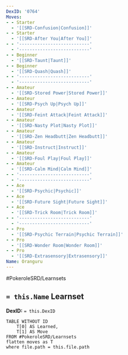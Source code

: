 ```yaml
---
DexID: '0764'
Moves:
- - Starter
  - '[[SRD-Confusion|Confusion]]'
- - Starter
  - '[[SRD-After You|After You]]'
- - '---------------------------'
  - '---------------------------'
- - Beginner
  - '[[SRD-Taunt|Taunt]]'
- - Beginner
  - '[[SRD-Quash|Quash]]'
- - '---------------------------'
  - '---------------------------'
- - Amateur
  - '[[SRD-Stored Power|Stored Power]]'
- - Amateur
  - '[[SRD-Psych Up|Psych Up]]'
- - Amateur
  - '[[SRD-Feint Attack|Feint Attack]]'
- - Amateur
  - '[[SRD-Nasty Plot|Nasty Plot]]'
- - Amateur
  - '[[SRD-Zen Headbutt|Zen Headbutt]]'
- - Amateur
  - '[[SRD-Instruct|Instruct]]'
- - Amateur
  - '[[SRD-Foul Play|Foul Play]]'
- - Amateur
  - '[[SRD-Calm Mind|Calm Mind]]'
- - '---------------------------'
  - '---------------------------'
- - Ace
  - '[[SRD-Psychic|Psychic]]'
- - Ace
  - '[[SRD-Future Sight|Future Sight]]'
- - Ace
  - '[[SRD-Trick Room|Trick Room]]'
- - '---------------------------'
  - '---------------------------'
- - Pro
  - '[[SRD-Psychic Terrain|Psychic Terrain]]'
- - Pro
  - '[[SRD-Wonder Room|Wonder Room]]'
- - Pro
  - '[[SRD-Extrasensory|Extrasensory]]'
Name: Oranguru
---
```


#PokeroleSRD/Learnsets

## `= this.Name` Learnset

**DexID:** `= this.DexID`

```dataview
TABLE WITHOUT ID
    T[0] AS Learned,
    T[1] AS Move
FROM #PokeroleSRD/Learnsets
flatten moves as T
where file.path = this.file.path
```
